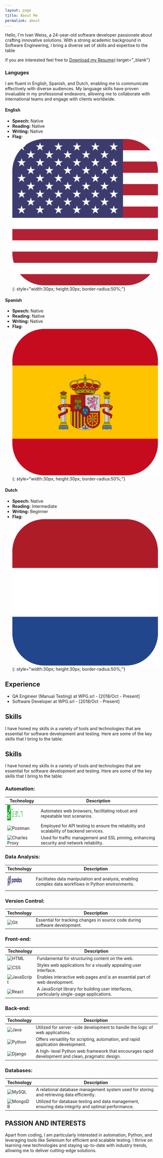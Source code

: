 ```yaml
---
layout: page
title: About Me
permalink: about
---
```


Hello, I'm Ivan Weiss, a 24-year-old software developer passionate about crafting innovative solutions. With a strong academic background in Software Engineering, I bring a diverse set of skills and expertise to the table

if you are interested feel free to  [Download my Resume](./assets/img/Resumes/Resumen%20Ivan%20Weiss%20Van%20Der%20Pol%2003072023.pdf){:target="_blank"}
### Languges

I am fluent in English, Spanish, and Dutch, enabling me to communicate effectively with diverse audiences. My language skills have proven invaluable in my professional endeavors, allowing me to collaborate with international teams and engage with clients worldwide.


#### English
- **Speech:** Native  
- **Reading:** Native  
- **Writing:** Native  
- **Flag:** ![USA Flag](./assets/img/flags/usa_flag.png){: style="width:30px; height:30px; border-radius:50%;"}

#### Spanish
- **Speech:** Native  
- **Reading:** Native  
- **Writing:** Native  
- **Flag:** ![Spain Flag](./assets/img/flags/spain_flag.png){: style="width:30px; height:30px; border-radius:50%;"}

#### Dutch
- **Speech:** Native  
- **Reading:** Intermediate  
- **Writing:** Beginner  
- **Flag:** ![Netherlands Flag](./assets/img/flags/netherlands_flag.png){: style="width:30px; height:30px; border-radius:50%;"}


## Experience

- QA Engineer (Manual Testing) at WPG.srl - [2018/Oct - Present]
- Software Developer at WPG.srl - [2018/Oct - Present]

## Skills

I have honed my skills in a variety of tools and technologies that are essential for software development and testing. Here are some of the key skills that I bring to the table:

## Skills

I have honed my skills in a variety of tools and technologies that are essential for software development and testing. Here are some of the key skills that I bring to the table:

### Automation:

| Technology                                     | Description                                                                         |
| ---------------------------------------------- | ----------------------------------------------------------------------------------- |
| <img src="assets/img/logos/Selenium_logo.svg" alt="Selenium" width="50" height="50"> | Automates web browsers, facilitating robust and repeatable test scenarios.          |
| <img src="assets/img/logos/Postman_logo.svg" alt="Postman" width="50" height="50">   | Employed for API testing to ensure the reliability and scalability of backend services. |
| <img src="assets/img/logos/charles_logo.png" alt="Charles Proxy" width="50" height="50"> | Used for traffic management and SSL pinning, enhancing security and network reliability. |

### Data Analysis:

| Technology                                  | Description                                                                         |
| ------------------------------------------- | ----------------------------------------------------------------------------------- |
| <img src="assets/img/logos/Pandas_logo.svg" alt="Pandas" width="50" height="50"> | Facilitates data manipulation and analysis, enabling complex data workflows in Python environments. |

### Version Control:

| Technology                                      | Description                                                                         |
| ----------------------------------------------- | ----------------------------------------------------------------------------------- |
| <img src="https://www.vectorlogo.zone/logos/git-scm/git-scm-ar21.svg" alt="Git" width="50" height="50"> | Essential for tracking changes in source code during software development.           |

### Front-end:

| Technology                                                      | Description                                                                         |
| --------------------------------------------------------------- | ----------------------------------------------------------------------------------- |
| <img src="https://www.vectorlogo.zone/logos/w3_html5/w3_html5-ar21.svg" alt="HTML" width="50" height="50"> | Fundamental for structuring content on the web.                                     |
| <img src="https://www.vectorlogo.zone/logos/w3_css/w3_css-official.svg" alt="CSS" width="50" height="50"> | Styles web applications for a visually appealing user interface.                     |
| <img src="https://www.vectorlogo.zone/logos/javascript/javascript-icon.svg" alt="JavaScript" width="50" height="50"> | Enables interactive web pages and is an essential part of web development.           |
| <img src="https://www.vectorlogo.zone/logos/reactjs/reactjs-ar21.svg" alt="React" width="50" height="50"> | A JavaScript library for building user interfaces, particularly single-page applications. |

### Back-end:

| Technology                                                  | Description                                                                         |
| ----------------------------------------------------------- | ----------------------------------------------------------------------------------- |
| <img src="https://www.vectorlogo.zone/logos/java/java-horizontal.svg" alt="Java" width="50" height="50"> | Utilized for server-side development to handle the logic of web applications.         |
| <img src="https://www.vectorlogo.zone/logos/python/python-horizontal.svg" alt="Python" width="50" height="50"> | Offers versatility for scripting, automation, and rapid application development.       |
| <img src="https://www.vectorlogo.zone/logos/djangoproject/djangoproject-ar21.svg" alt="Django" width="50" height="50"> | A high-level Python web framework that encourages rapid development and clean, pragmatic design. |

### Databases:

| Technology                                                      | Description                                                                         |
| --------------------------------------------------------------- | ----------------------------------------------------------------------------------- |
| <img src="https://www.vectorlogo.zone/logos/mysql/mysql-horizontal.svg" alt="MySQL" width="50" height="50"> | A relational database management system used for storing and retrieving data efficiently. |
| <img src="assets/img/logos/mongo_logo.jpg" alt="MongoDB" width="50" height="50"> | Utilized for database testing and data management, ensuring data integrity and optimal performance. |
## PASSION AND INTERESTS

Apart from coding, I am particularly interested in automation, Python, and leveraging tools like Selenium for efficient and scalable testing. I thrive on learning new technologies and staying up-to-date with industry trends, allowing me to deliver cutting-edge solutions.

